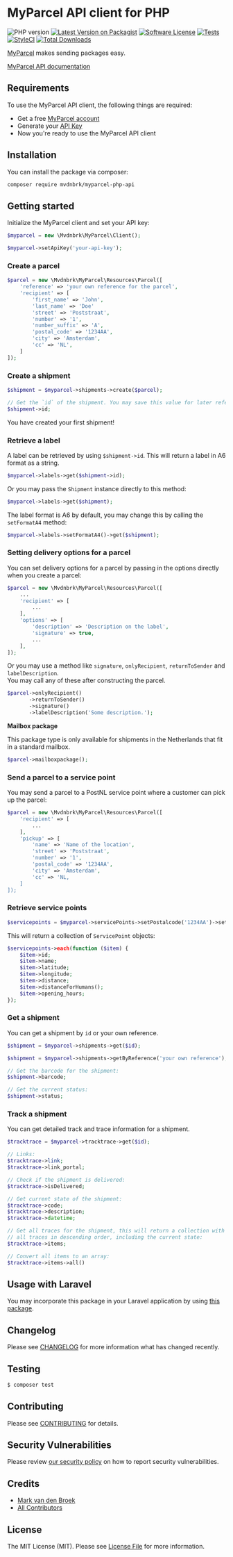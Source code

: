 # MyParcel API client for PHP

![PHP version][ico-php-version]
[![Latest Version on Packagist][ico-version]][link-packagist]
[![Software License][ico-license]](LICENSE.md)
[![Tests][ico-tests]][link-tests]
[![StyleCI][ico-code-style]][link-code-style]
[![Total Downloads][ico-downloads]][link-downloads]

[MyParcel](https://www.myparcel.nl) makes sending packages easy.

[MyParcel API documentation](https://myparcelnl.github.io/api/)

## Requirements

To use the MyParcel API client, the following things are required:

* Get a free [MyParcel account](https://backoffice.myparcel.nl/registration)
* Generate your [API Key](https://backoffice.myparcel.nl/settings)
* Now you're ready to use the MyParcel API client

## Installation

You can install the package via composer:

``` bash
composer require mvdnbrk/myparcel-php-api
```

## Getting started

Initialize the MyParcel client and set your API key:

``` php
$myparcel = new \Mvdnbrk\MyParcel\Client();

$myparcel->setApiKey('your-api-key');
```

### Create a parcel

``` php
$parcel = new \Mvdnbrk\MyParcel\Resources\Parcel([
    'reference' => 'your own reference for the parcel',
    'recipient' => [
        'first_name' => 'John',
        'last_name' => 'Doe'
        'street' => 'Poststraat',
        'number' => '1',
        'number_suffix' => 'A',
        'postal_code' => '1234AA',
        'city' => 'Amsterdam',
        'cc' => 'NL',
    ]
]);
```

### Create a shipment

``` php
$shipment = $myparcel->shipments->create($parcel);

// Get the `id` of the shipment. You may save this value for later reference.
$shipment->id;
```

You have created your first shipment!

### Retrieve a label

A label can be retrieved by using `$shipment->id`. This will return a label in A6 format as a string.

```php
$myparcel->labels->get($shipment->id);
```

Or you may pass the `Shipment` instance directly to this method:

```php
$myparcel->labels->get($shipment);
```

The label format is A6 by default, you may change this by calling the `setFormatA4` method:

```php
$myparcel->labels->setFormatA4()->get($shipment);
```

### Setting delivery options for a parcel

You can set delivery options for a parcel by passing in the options directly when you create a parcel:

``` php
$parcel = new \Mvdnbrk\MyParcel\Resources\Parcel([
    ...
    'recipient' => [
        ...
    ],
    'options' => [
        'description' => 'Description on the label',
        'signature' => true,   
        ...
    ],
]);
```

Or you may use a method like `signature`, `onlyRecipient`, `returnToSender` and `labelDescription`.  
You may call any of these after constructing the parcel.
``` php
$parcel->onlyRecipient()
       ->returnToSender()
       ->signature()
       ->labelDescription('Some description.');
```

**Mailbox package**

This package type is only available for shipments in the Netherlands that fit in a standard mailbox.

``` php
$parcel->mailboxpackage();
```

### Send a parcel to a service point

You may send a parcel to a PostNL service point where a customer can pick up the parcel:

``` php
$parcel = new \Mvdnbrk\MyParcel\Resources\Parcel([
    'recipient' => [
        ...
    ],
    'pickup' => [
        'name' => 'Name of the location',
        'street' => 'Poststraat',
        'number' => '1',
        'postal_code' => '1234AA',
        'city' => 'Amsterdam',
        'cc' => 'NL,
    ]
]);
```

### Retrieve service points

```php
$servicepoints = $myparcel->servicePoints->setPostalcode('1234AA')->setHousenumber('1')->get();
```

This will return a collection of `ServicePoint` objects:

```php
$servicepoints->each(function ($item) {
    $item->id;
    $item->name;
    $item->latitude;
    $item->longitude;
    $item->distance;
    $item->distanceForHumans();
    $item->opening_hours;
});
```

### Get a shipment

You can get a shipment by `id` or your own reference.

``` php
$shipment = $myparcel->shipments->get($id);

$shipment = $myparcel->shipments->getByReference('your own reference');

// Get the barcode for the shipment:
$shipment->barcode;

// Get the current status:
$shipment->status;
```

### Track a shipment

You can get detailed track and trace information for a shipment.

``` php
$tracktrace = $myparcel->tracktrace->get($id);

// Links:
$tracktrace->link;
$tracktrace->link_portal;

// Check if the shipment is delivered:
$tracktrace->isDelivered;

// Get current state of the shipment:
$tracktrace->code;
$tracktrace->description;
$tracktrace->datetime;

// Get all traces for the shipment, this will return a collection with
// all traces in descending order, including the current state:
$tracktrace->items;

// Convert all items to an array:
$tracktrace->items->all()
```

## Usage with Laravel

You may incorporate this package in your Laravel application by using [this package](https://github.com/mvdnbrk/laravel-dhlparcel).

## Changelog

Please see [CHANGELOG](CHANGELOG.md) for more information what has changed recently.

## Testing

``` bash
$ composer test
```

## Contributing

Please see [CONTRIBUTING](CONTRIBUTING.md) for details.

## Security Vulnerabilities

Please review [our security policy](../../security/policy) on how to report security vulnerabilities.

## Credits

- [Mark van den Broek][link-author]
- [All Contributors][link-contributors]

## License

The MIT License (MIT). Please see [License File](LICENSE.md) for more information.

[ico-php-version]: https://img.shields.io/packagist/php-v/mvdnbrk/myparcel-php-api?style=flat-square
[ico-version]: https://img.shields.io/packagist/v/mvdnbrk/myparcel-php-api.svg?style=flat-square
[ico-license]: https://img.shields.io/badge/license-MIT-brightgreen.svg?style=flat-square
[ico-tests]: https://img.shields.io/github/workflow/status/mvdnbrk/myparcel-php-api/tests/main?label=tests&style=flat-square
[ico-downloads]: https://img.shields.io/packagist/dt/mvdnbrk/myparcel-php-api.svg?style=flat-square
[ico-code-style]: https://styleci.io/repos/72292364/shield?branch=main

[link-packagist]: https://packagist.org/packages/mvdnbrk/myparcel-php-api
[link-tests]: https://github.com/mvdnbrk/myparcel-php-api/actions?query=workflow%3Atests
[link-downloads]: https://packagist.org/packages/mvdnbrk/myparcel-php-api
[link-author]: https://github.com/mvdnbrk
[link-contributors]: ../../contributors
[link-code-style]: https://styleci.io/repos/72292364
